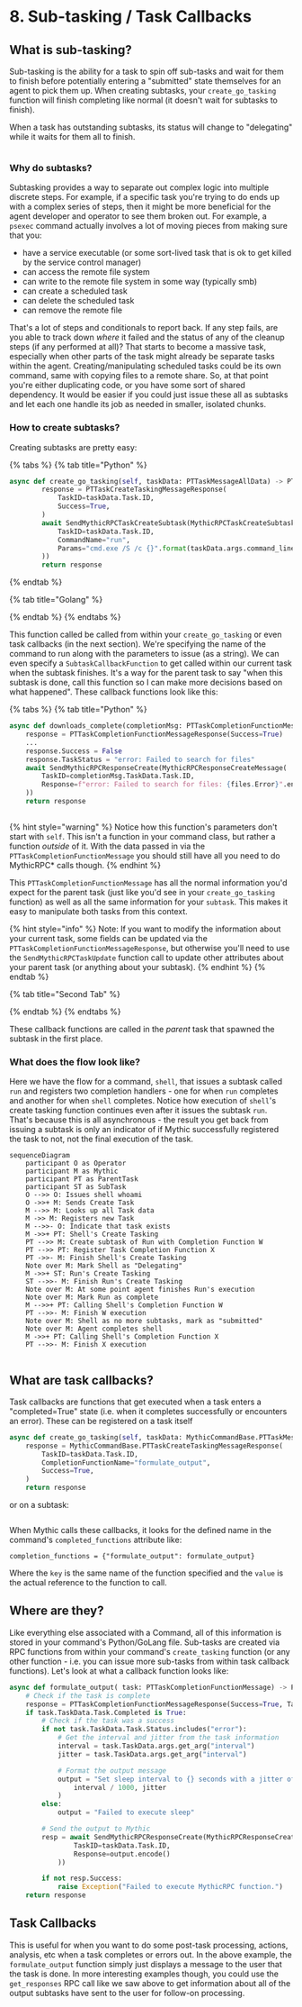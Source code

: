 # 8. Sub-tasking / Task Callbacks

## What is sub-tasking?

Sub-tasking is the ability for a task to spin off sub-tasks and wait for them to finish before potentially entering a "submitted" state themselves for an agent to pick them up. When creating subtasks, your `create_go_tasking` function will finish completing like normal (it doesn't wait for subtasks to finish).

When a task has outstanding subtasks, its status will change to "delegating" while it waits for them all to finish.

<figure><img src="../../.gitbook/assets/Screenshot 2023-04-07 at 2.20.32 PM.png" alt=""><figcaption></figcaption></figure>

### Why do subtasks?

Subtasking provides a way to separate out complex logic into multiple discrete steps. For example, if a specific task you're trying to do ends up with a complex series of steps, then it might be more beneficial for the agent developer and operator to see them broken out. For example, a `psexec` command actually involves a lot of moving pieces from making sure that you:

* have a service executable (or some sort-lived task that is ok to get killed by the service control manager)
* can access the remote file system
* can write to the remote file system in some way (typically smb)
* can create a scheduled task
* can delete the scheduled task
* can remove the remote file

That's a lot of steps and conditionals to report back. If any step fails, are you able to track down _where_ it failed and the status of any of the cleanup steps (if any performed at all)? That starts to become a massive task, especially when other parts of the task might already be separate tasks within the agent. Creating/manipulating scheduled tasks could be its own command, same with copying files to a remote share. So, at that point you're either duplicating code, or you have some sort of shared dependency. It would be easier if you could just issue these all as subtasks and let each one handle its job as needed in smaller, isolated chunks.

### How to create subtasks?

Creating subtasks are pretty easy:

{% tabs %}
{% tab title="Python" %}
```python
async def create_go_tasking(self, taskData: PTTaskMessageAllData) -> PTTaskCreateTaskingMessageResponse:
        response = PTTaskCreateTaskingMessageResponse(
            TaskID=taskData.Task.ID,
            Success=True,
        )
        await SendMythicRPCTaskCreateSubtask(MythicRPCTaskCreateSubtaskMessage(
            TaskID=taskData.Task.ID,
            CommandName="run",
            Params="cmd.exe /S /c {}".format(taskData.args.command_line)
        ))
        return response
```
{% endtab %}

{% tab title="Golang" %}

{% endtab %}
{% endtabs %}

This function called be called from within your `create_go_tasking` or even task callbacks (in the next section). We're specifying the name of the command to run along with the parameters to issue (as a string). We can even specify a `SubtaskCallbackFunction` to get called within our current task when the subtask finishes. It's a way for the parent task to say "when this subtask is done, call this function so I can make more decisions based on what happened".  These callback functions look like this:

{% tabs %}
{% tab title="Python" %}


```python
async def downloads_complete(completionMsg: PTTaskCompletionFunctionMessage) -> PTTaskCompletionFunctionMessageResponse:
    response = PTTaskCompletionFunctionMessageResponse(Success=True)
    ...
    response.Success = False
    response.TaskStatus = "error: Failed to search for files"
    await SendMythicRPCResponseCreate(MythicRPCResponseCreateMessage(
        TaskID=completionMsg.TaskData.Task.ID,
        Response=f"error: Failed to search for files: {files.Error}".encode()
    ))
    return response
    
```

{% hint style="warning" %}
Notice how this function's parameters don't start with `self`. This isn't a function in your command class, but rather a function _outside_ of it. With the data passed in via the `PTTaskCompletionFunctionMessage` you should still have all you need to do MythicRPC\* calls though.
{% endhint %}

This `PTTaskCompletionFunctionMessage` has all the normal information you'd expect for the parent task (just like you'd see in your `create_go_tasking` function) as well as all the same information for your `subtask`. This makes it easy to manipulate both tasks from this context.

{% hint style="info" %}
Note: If you want to modify the information about your current task, some fields can be updated via the `PTTaskCompletionFunctionMessageResponse`, but otherwise you'll need to use the `SendMythicRPCTaskUpdate` function call to update other attributes about your parent task (or anything about your subtask).
{% endhint %}
{% endtab %}

{% tab title="Second Tab" %}

{% endtab %}
{% endtabs %}

These callback functions are called in the _parent_ task that spawned the subtask in the first place.&#x20;

### What does the flow look like?

Here we have the flow for a command, `shell`, that issues a subtask called `run` and registers two completion handlers - one for when `run` completes and another for when `shell` completes. Notice how execution of `shell`'s create tasking function continues even after it issues the subtask `run`. That's because this is all asynchronous - the result you get back from issuing a subtask is only an indicator of if Mythic successfully registered the task to not, not the final execution of the task.

```mermaid
sequenceDiagram
    participant O as Operator
    participant M as Mythic
    participant PT as ParentTask
    participant ST as SubTask
    O -->> O: Issues shell whoami
    O ->>+ M: Sends Create Task
    M -->> M: Looks up all Task data
    M ->> M: Registers new Task
    M -->>- O: Indicate that task exists
    M ->>+ PT: Shell's Create Tasking
    PT -->> M: Create subtask of Run with Completion Function W
    PT -->> PT: Register Task Completion Function X
    PT ->>- M: Finish Shell's Create Tasking
    Note over M: Mark Shell as "Delegating"
    M ->>+ ST: Run's Create Tasking
    ST -->>- M: Finish Run's Create Tasking
    Note over M: At some point agent finishes Run's execution
    Note over M: Mark Run as complete
    M -->>+ PT: Calling Shell's Completion Function W
    PT -->>- M: Finish W execution
    Note over M: Shell as no more subtasks, mark as "submitted"
    Note over M: Agent completes shell
    M ->>+ PT: Calling Shell's Completion Function X
    PT -->>- M: Finish X execution
    
```

## What are task callbacks?

Task callbacks are functions that get executed when a task enters a "completed=True" state (i.e. when it completes successfully or encounters an error). These can be registered on a task itself

```python
async def create_go_tasking(self, taskData: MythicCommandBase.PTTaskMessageAllData) -> MythicCommandBase.PTTaskCreateTaskingMessageResponse:
    response = MythicCommandBase.PTTaskCreateTaskingMessageResponse(
        TaskID=taskData.Task.ID,
        CompletionFunctionName="formulate_output",
        Success=True,
    )
    return response
```

or on a subtask:

```python
```

When Mythic calls these callbacks, it looks for the defined name in the command's `completed_functions` attribute like:

```
completion_functions = {"formulate_output": formulate_output}
```

Where the `key` is the same name of the function specified and the `value` is the actual reference to the function to call.

## Where are they?

Like everything else associated with a Command, all of this information is stored in your command's Python/GoLang file. Sub-tasks are created via RPC functions from within your command's `create_tasking` function (or any other function - i.e. you can issue more sub-tasks from within task callback functions). Let's look at what a callback function looks like:

```python
async def formulate_output( task: PTTaskCompletionFunctionMessage) -> PTTaskCompletionFunctionMessageResponse:
    # Check if the task is complete
    response = PTTaskCompletionFunctionMessageResponse(Success=True, TaskStatus="success")
    if task.TaskData.Task.Completed is True:
        # Check if the task was a success
        if not task.TaskData.Task.Status.includes("error"):
            # Get the interval and jitter from the task information
            interval = task.TaskData.args.get_arg("interval")
            jitter = task.TaskData.args.get_arg("interval")

            # Format the output message
            output = "Set sleep interval to {} seconds with a jitter of {}%.".format(
                interval / 1000, jitter
            )
        else:
            output = "Failed to execute sleep"

        # Send the output to Mythic
        resp = await SendMythicRPCResponseCreate(MythicRPCResponseCreateMessage(
                TaskID=taskData.Task.ID,
                Response=output.encode()
            ))

        if not resp.Success:
            raise Exception("Failed to execute MythicRPC function.")
    return response
```

## Task Callbacks

This is useful for when you want to do some post-task processing, actions, analysis, etc when a task completes or errors out. In the above example, the `formulate_output` function simply just displays a message to the user that the task is done. In more interesting examples though, you could use the `get_responses` RPC call like we saw above to get information about all of the output subtasks have sent to the user for follow-on processing.
